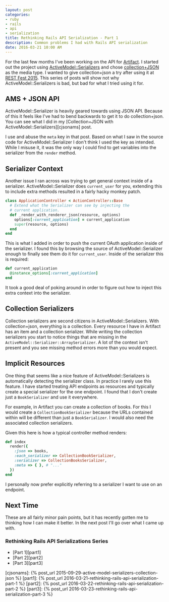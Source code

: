 ```yaml
---
layout: post
categories:
- ruby
- rails
- api
- serialization
title: Rethinking Rails API Serialization - Part 1
description: Common problems I had with Rails API serialization
date: 2016-03-21 10:00 AM
---
```


For the last few months I've been working on the API for [Artifact][artifact]. I started out the project using [ActiveModel::Serializers][ams] and chose [collection+JSON][cjson] as the media type. I wanted to give collection+json a try after using it at [REST Fest 2015][restfest]. This series of posts will show not why ActiveModel::Serializers is bad, but bad for what I tried using it for.

## AMS + JSON API

ActiveModel::Serializer is heavily geared towards using JSON API. Because of this it feels like I've had to bend backwards to get it to do collection+json. You can see what I did in my [Collection+JSON with ActiveModel::Serializers][cjsonams] post.

I use and abuse the `meta` key in that post. Based on what I saw in the source code for ActiveModel::Serializer I don't think I used the key as intended. While I misuse it, it was the only way I could find to get variables into the serializer from the `render` method.

## Serializer Context

Another issue I ran across was trying to get general context inside of a serializer. ActiveModel::Serializer does `current_user` for you, extending this to include extra methods resulted in a fairly hacky monkey patch.

```ruby
class ApplicationController < ActionController::Base
  # Extend what the Serializer can see by injecting the
  # current application.
  def _render_with_renderer_json(resource, options)
    options[:current_application] = current_application
    super(resource, options)
  end
end
```

This is what I added in order to push the current OAuth application inside of the serializer. I found this by browsing the source of ActiveModel::Serializer enough to finally see them do it for `current_user`. Inside of the serializer this is required:

```ruby
def current_application
  @instance_options[:current_application]
end
```

It took a good deal of poking around in order to figure out how to inject this extra context into the serializer.

## Collection Serializers

Collection serializers are second citizens in ActiveModel::Serializers. With collection+json, everything is a collection. Every resource I have in Artifact has an item and a collection serializer. While writing the collection serializers you start to notice things that are missing in the `ActiveModel::Serializer::ArraySerializer`. A lot of the context isn't present and you see missing method errors more than you would expect.

## Implicit Resources

One thing that seems like a nice feature of ActiveModel::Serializers is automatically detecting the serializer class. In practice I rarely use this feature. I have started treating API endpoints as resources and typically create a special serializer for the one endpoint. I found that I don't create just a `BookSerializer` and use it everywhere.

For example, in Artifact you can create a collection of books. For this I would create a `CollectionBookSerializer` because the URLs contained within will be different than just a `BookSerializer`. I would also need the associated collection serializers.

Given this here is how a typical controller method renders:

```ruby
def index
  render({
    :json => books,
    :each_serializer => CollectionBookSerializer,
    :serializer => CollectionBooksSerializer,
    :meta => { }, # "..."
  })
end
```

I personally now prefer explicitly referring to a serializer I want to use on an endpoint.

## Next Time

These are all fairly minor pain points, but it has recently gotten me to thinking how I can make it better. In the next post I'll go over what I came up with.

### Rethinking Rails API Serializations Series

- [Part 1][part1]
- [Part 2][part2]
- [Part 3][part3]

[artifact]: https://www.discoverartifacts.com/
[ams]: https://github.com/rails-api/active_model_serializers
[cjson]: http://amundsen.com/media-types/collection/
[restfest]: http://restfest.org/
[cjsonams]: {% post_url 2015-09-29-active-model-serializers-collection-json %}
[part1]: {% post_url 2016-03-21-rethinking-rails-api-serialization-part-1 %}
[part2]: {% post_url 2016-03-22-rethinking-rails-api-serialization-part-2 %}
[part3]: {% post_url 2016-03-23-rethinking-rails-api-serialization-part-3 %}
